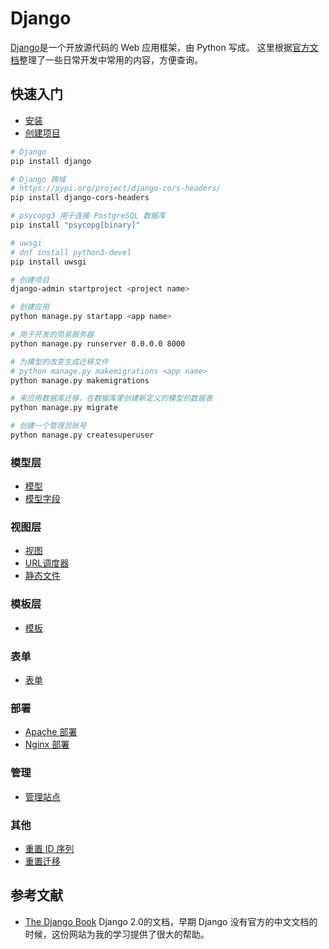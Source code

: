 # Django

[Django](https://www.djangoproject.com/)是一个开放源代码的 Web 应用框架，由 Python 写成。
这里根据[官方文档](https://docs.djangoproject.com/zh-hans/5.2/)整理了一些日常开发中常用的内容，方便查询。

## 快速入门

- [安装](quick/install.md)
- [创建项目](quick/creating.md)

```sh
# Django
pip install django

# Django 跨域
# https://pypi.org/project/django-cors-headers/
pip install django-cors-headers

# psycopg3 用于连接 PostgreSQL 数据库
pip install "psycopg[binary]"

# uwsgi
# dnf install python3-devel
pip install uwsgi

# 创建项目
django-admin startproject <project name>

# 创建应用
python manage.py startapp <app name>

# 用于开发的简易服务器
python manage.py runserver 0.0.0.0 8000

# 为模型的改变生成迁移文件
# python manage.py makemigrations <app name>
python manage.py makemigrations

# 来应用数据库迁移，在数据库里创建新定义的模型的数据表
python manage.py migrate

# 创建一个管理员账号
python manage.py createsuperuser
```

### 模型层

- [模型](model/models.md)
- [模型字段](model/model-field-types.md)

### 视图层

- [视图](view/view.md)
- [URL调度器](view/urls.md)
- [静态文件](view/staticfiles.md)

### 模板层

- [模板](template/template.md)

### 表单

- [表单](form/forms.md)

### 部署

- [Apache 部署](deployment/mod_wsgi.md)
- [Nginx 部署](deployment/uwsgi.md)

### 管理

- [管理站点](admin/admin.md)

### 其他

- [重置 ID 序列](other/sqlsequencereset.md)
- [重置迁移](other/migrations.md)

## 参考文献

- [The Django Book](http://djangobook.py3k.cn/2.0/)
Django 2.0的文档，早期 Django 没有官方的中文文档的时候，这份网站为我的学习提供了很大的帮助。
